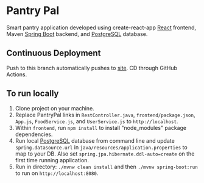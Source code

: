 # Pantry Pal
Smart pantry application developed using create-react-app [React](https://create-react-app.dev/) frontend, Maven [Spring Boot](https://start.spring.io/) backend, and [PostgreSQL](https://www.postgresql.org/) database.

## Continuous Deployment

Push to this branch automatically pushes to [site](http://therealpantrypal.herokuapp.com/). CD through GitHub Actions.


## To run locally
1. Clone project on your machine.
2. Replace PantryPal links in `RestController.java`, `frontend/package.json`, `App.js`, `FoodService.js`, and `UserService.js` to `http://localhost`.
3. Within `frontend`, run `npm install` to install "node_modules" package dependencies.
4. Run local [PostgreSQL](https://www.postgresql.org/) database from command line and update `spring.datasource.url` in `java/resources/application.properties` to map to your DB. Also set `spring.jpa.hibernate.ddl-auto=create` on the first time running application.
5. Run in directory: `./mvnw clean install` and then `./mvnw spring-boot:run` to run on `http://localhost:8080`.
